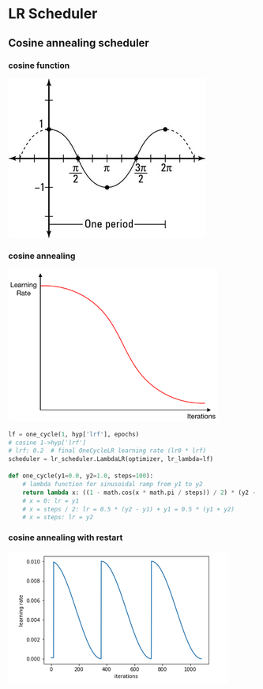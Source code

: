 # LR Scheduler

## Cosine annealing scheduler

### cosine function

![](../images/cosine.jpg)

### cosine annealing

<img src="../images/cosine_2.png" style="zoom: 67%;" />

```python
lf = one_cycle(1, hyp['lrf'], epochs)
# cosine 1->hyp['lrf']
# lrf: 0.2  # final OneCycleLR learning rate (lr0 * lrf)
scheduler = lr_scheduler.LambdaLR(optimizer, lr_lambda=lf)

def one_cycle(y1=0.0, y2=1.0, steps=100):
    # lambda function for sinusoidal ramp from y1 to y2
    return lambda x: ((1 - math.cos(x * math.pi / steps)) / 2) * (y2 - y1) + y1
	# x = 0: lr = y1
    # x = steps / 2: lr = 0.5 * (y2 - y1) + y1 = 0.5 * (y1 + y2)
    # x = steps: lr = y2
```

### cosine annealing with restart

![](../images/cosine_3.png)

